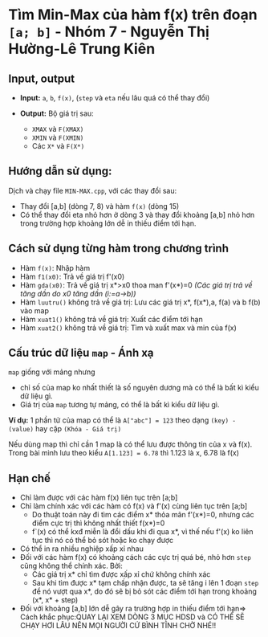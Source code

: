 # Tìm Min-Max của hàm f(x) trên đoạn `[a; b]` - Nhóm 7 - Nguyễn Thị Hường-Lê Trung Kiên


## Input, output
- **Input:**  `a`, `b`, `f(x)`, (`step` và `eta` nếu lâu quá có thể thay đổi)

- **Output:** Bộ giá trị sau:
    * `XMAX` và `F(XMAX)`
    * `XMIN` và `F(XMIN)` 
    * Các `X*` và `F(X*)`


## Hướng dẫn sử dụng: 
Dịch và chạy file `MIN-MAX.cpp`, với các thay đổi sau:
- Thay đổi [a,b] (dòng 7, 8) và hàm `f(x)` (dòng 15)
- Có thể thay đổi eta nhỏ hơn ở dòng 3 và thay đổi khoảng [a,b] nhỏ hơn  trong trường hợp khoảng lớn dễ in thiếu điểm tới hạn.

## Cách sử dụng từng hàm trong chương trình

- Hàm `f(x)`: Nhập hàm
- Hàm `f1(x0)`: Trả về giá trị f'(x0)
- Hàm `gda(x0)`: Trả về giá trị x*>x0 thoa man f'(x*)=0
_(Các giá trị trả về tăng dần do x0 tăng dần (i:=a->b))_
- Hàm `luutru()` không trả về giá trị: Lưu các giá trị x*, f(x*),a, f(a) và b f(b) vào map
- Hàm `xuat1()` không trả về giá trị: Xuất các điểm tới hạn
- Hàm `xuat2()` không trả về giá trị: Tìm và xuất max và min của f(x)

## Cấu trúc dữ liệu `map` - Ánh xạ
`map` giống với mảng nhưng
- chỉ số của map ko nhất thiết là số nguyên dương mà có thể là bất kì kiểu dữ liệu gì.
- Giá trị của `map` tương tự mảng, có thể là bất kì kiểu dữ liệu gì. 

**Ví dụ:** 1 phần tử của map có thể là `A["abc"] = 123` theo dạng `(key) - (value)` hay cặp `(Khóa - Giá trị)`

Nếu dùng map thì chỉ cần 1 map là có thể lưu được thông tin của x và f(x). Trong bài mình lưu theo kiểu `A[1.123] = 6.78` thì 1.123 là x, 6.78 là f(x)

## Hạn chế
- Chỉ làm được với các hàm f(x) liên tục trên [a;b]
- Chỉ làm chính xác với các hàm có f(x) và f'(x) cùng liên tục trên [a;b]
    + Do thuật toán này đi tìm các điểm x* thỏa mãn f'(x*)=0, nhưng các điểm cực trị thì không nhất thiết f(x*)=0
    + f`(x) có thể kxđ miễn là đổi dấu khi đi qua x*, vì thế nếu f'(x) ko liên tục thì nó có thể bỏ sót hoặc ko chạy được
- Có thể in ra nhiều nghiệp xấp xỉ nhau
- Đối với các hàm f(x) có khoảng cách các cực trị quá bé, nhỏ hơn `step` cũng không thể chính xác. Bởi:
    + Các giá trị x* chỉ tìm được xấp xỉ chứ không chính xác
    + Sau khi tìm được x* tạm chấp nhận được, ta sẽ tăng i lên 1 đoạn `step` để nó vượt qua x*, do đó sẽ bị bỏ sót các điểm tới hạn trong khoảng (x*, x* + step)
- Đối với khoảng [a,b] lớn dễ gây ra trường hợp in thiếu điểm tới hạn=> Cách khắc phục:QUAY LẠI XEM DÒNG 3 MỤC HDSD và
 CÓ THỂ SẼ CHẠY HƠI LÂU NÊN MỌI NGƯỜI CỨ BÌNH TĨNH CHỜ NHÉ!!
